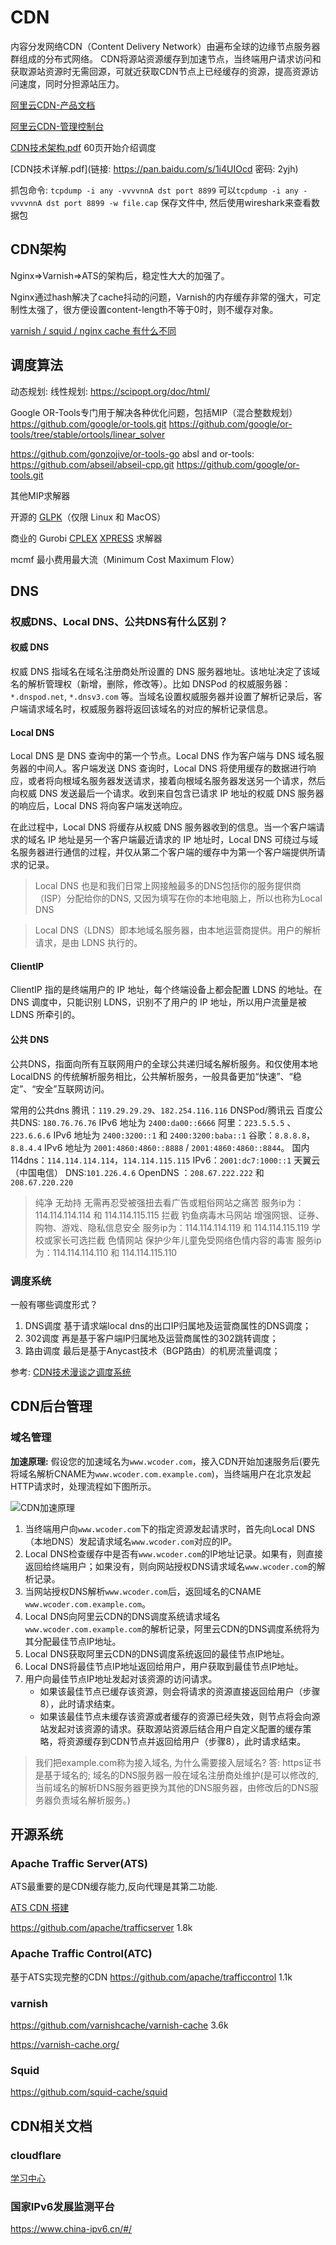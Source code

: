 # CDN
内容分发网络CDN（Content Delivery Network）由遍布全球的边缘节点服务器群组成的分布式网络。
CDN将源站资源缓存到加速节点，当终端用户请求访问和获取源站资源时无需回源，可就近获取CDN节点上已经缓存的资源，提高资源访问速度，同时分担源站压力。

[阿里云CDN-产品文档](https://help.aliyun.com/product/27099.html)

[阿里云CDN-管理控制台](https://cdn.console.aliyun.com/overview)

[CDN技术架构.pdf](https://developer.aliyun.com/ebook/7561) 60页开始介绍调度

[CDN技术详解.pdf](链接: https://pan.baidu.com/s/1i4UIOcd 密码: 2yjh)

抓包命令: `tcpdump -i any -vvvvnnA dst port 8899`
可以`tcpdump -i any -vvvvnnA dst port 8899 -w file.cap` 保存文件中, 然后使用wireshark来查看数据包

## CDN架构
Nginx=>Varnish=>ATS的架构后，稳定性大大的加强了。

Nginx通过hash解决了cache抖动的问题，Varnish的内存缓存非常的强大，可定制性太强了，很方便设置content-length不等于0时，则不缓存对象。

[varnish / squid / nginx cache 有什么不同](https://www.zhihu.com/question/20143441)

## 调度算法
动态规划: 
线性规划: https://scipopt.org/doc/html/

Google OR-Tools专门用于解决各种优化问题，包括MIP（混合整数规划）
https://github.com/google/or-tools.git
https://github.com/google/or-tools/tree/stable/ortools/linear_solver


https://github.com/gonzojive/or-tools-go
absl and or-tools:
https://github.com/abseil/abseil-cpp.git
https://github.com/google/or-tools.git

其他MIP求解器

开源的
[GLPK](https://www.gnu.org/software/glpk/)（仅限 Linux 和 MacOS）

商业的
Gurobi
[CPLEX](https://www.ibm.com/cn-zh/products/ilog-cplex-optimization-studio/cplex-optimizer)
[XPRESS](https://www.fico.com/en/products/fico-xpress-optimization) 求解器


mcmf
最小费用最大流（Minimum Cost Maximum Flow）

## DNS

### 权威DNS、Local DNS、公共DNS有什么区别？

#### 权威 DNS
权威 DNS 指域名在域名注册商处所设置的 DNS 服务器地址。该地址决定了该域名的解析管理权（新增，删除，修改等）。比如 DNSPod 的权威服务器：`*.dnspod.net`, `*.dnsv3.com` 等。当域名设置权威服务器并设置了解析记录后，客户端请求域名时，权威服务器将返回该域名的对应的解析记录信息。

#### Local DNS
Local DNS 是 DNS 查询中的第一个节点。Local DNS 作为客户端与 DNS 域名服务器的中间人。客户端发送 DNS 查询时，Local DNS 将使用缓存的数据进行响应，或者将向根域名服务器发送请求，接着向根域名服务器发送另一个请求，然后向权威 DNS 发送最后一个请求。收到来自包含已请求 IP 地址的权威 DNS 服务器的响应后，Local DNS 将向客户端发送响应。

在此过程中，Local DNS 将缓存从权威 DNS 服务器收到的信息。当一个客户端请求的域名 IP 地址是另一个客户端最近请求的 IP 地址时，Local DNS 可绕过与域名服务器进行通信的过程，并仅从第二个客户端的缓存中为第一个客户端提供所请求的记录。

> Local DNS 也是和我们日常上网接触最多的DNS包括你的服务提供商（ISP）分配给你的DNS, 又因为填写在你的本地电脑上，所以也称为Local DNS

> Local DNS（LDNS）即本地域名服务器，由本地运营商提供。用户的解析请求，是由 LDNS 执行的。

#### ClientIP
ClientIP 指的是终端用户的 IP 地址，每个终端设备上都会配置 LDNS 的地址。在 DNS 调度中，只能识别 LDNS，识别不了用户的 IP 地址，所以用户流量是被 LDNS 所牵引的。

#### 公共 DNS
公共DNS，指面向所有互联网用户的全球公共递归域名解析服务。和仅使用本地 LocalDNS 的传统解析服务相比，公共解析服务，一般具备更加“快速”、“稳定”、“安全”互联网访问。

常用的公共dns
腾讯：`119.29.29.29`、`182.254.116.116` DNSPod/腾讯云
百度公共DNS: `180.76.76.76` IPv6 地址为 `2400:da00::6666`
阿里：`223.5.5.5` 、`223.6.6.6` IPv6 地址为 `2400:3200::1` 和 `2400:3200:baba::1`
谷歌：`8.8.8.8`，`8.8.4.4` IPv6 地址为 `2001:4860:4860::8888` / `2001:4860:4860::8844`。
国内114dns：`114.114.114.114`，`114.114.115.115` IPv6：`2001:dc7:1000::1`
天翼云（中国电信） DNS:`101.226.4.6`
OpenDNS ：`208.67.222.222` 和 `208.67.220.220`


> 纯净 无劫持 无需再忍受被强扭去看广告或粗俗网站之痛苦
服务ip为：114.114.114.114 和 114.114.115.115
拦截 钓鱼病毒木马网站 增强网银、证券、购物、游戏、隐私信息安全
服务ip为：114.114.114.119 和 114.114.115.119
学校或家长可选拦截 色情网站 保护少年儿童免受网络色情内容的毒害
服务ip为：114.114.114.110 和 114.114.115.110

### 调度系统
一般有哪些调度形式？

1. DNS调度   基于请求端local dns的出口IP归属地及运营商属性的DNS调度；
2. 302调度    再是基于客户端IP归属地及运营商属性的302跳转调度；
3. 路由调度   最后是基于Anycast技术（BGP路由）的机房流量调度；


参考: [CDN技术漫谈之调度系统](https://cloud.tencent.com/developer/article/1394677)

## CDN后台管理

### 域名管理

**加速原理:**
假设您的加速域名为`www.wcoder.com`，接入CDN开始加速服务后(要先将域名解析CNAME为`www.wcoder.com.example.com`)，当终端用户在北京发起HTTP请求时，处理流程如下图所示。

![CDN加速原理](CDN加速原理.drawio)

1. 当终端用户向`www.wcoder.com`下的指定资源发起请求时，首先向Local DNS（本地DNS）发起请求域名`www.wcoder.com`对应的IP。
2. Local DNS检查缓存中是否有`www.wcoder.com`的IP地址记录。如果有，则直接返回给终端用户；如果没有，则向网站授权DNS请求域名`www.wcoder.com`的解析记录。
3. 当网站授权DNS解析`www.wcoder.com`后，返回域名的CNAME `www.wcoder.com.example.com`。
4. Local DNS向阿里云CDN的DNS调度系统请求域名`www.wcoder.com.example.com`的解析记录，阿里云CDN的DNS调度系统将为其分配最佳节点IP地址。
5. Local DNS获取阿里云CDN的DNS调度系统返回的最佳节点IP地址。
6. Local DNS将最佳节点IP地址返回给用户，用户获取到最佳节点IP地址。
7. 用户向最佳节点IP地址发起对该资源的访问请求。
    - 如果该最佳节点已缓存该资源，则会将请求的资源直接返回给用户（步骤8），此时请求结束。
    - 如果该最佳节点未缓存该资源或者缓存的资源已经失效，则节点将会向源站发起对该资源的请求。获取源站资源后结合用户自定义配置的缓存策略，将资源缓存到CDN节点并返回给用户（步骤8），此时请求结束。

> 我们把example.com称为接入域名, 为什么需要接入层域名? 答: https证书是基于域名的; 
> 域名的DNS服务器一般在域名注册商处维护(是可以修改的, 当前域名的解析DNS服务器更换为其他的DNS服务器，由修改后的DNS服务器负责域名解析服务。)

## 开源系统
### Apache Traffic Server(ATS)
ATS最重要的是CDN缓存能力,反向代理是其第二功能.

[ATS CDN 搭建](https://www.taterli.com/8527/)

https://github.com/apache/trafficserver 1.8k

### Apache Traffic Control(ATC)
基于ATS实现完整的CDN
https://github.com/apache/trafficcontrol 1.1k

### varnish
https://github.com/varnishcache/varnish-cache 3.6k

https://varnish-cache.org/

### Squid
https://github.com/squid-cache/squid

## CDN相关文档

### cloudflare

[学习中心](https://www.cloudflare.com/zh-cn/learning/)

### 国家IPv6发展监测平台
https://www.china-ipv6.cn/#/
